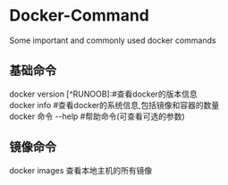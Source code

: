 # Docker-Command  
Some important and commonly used docker commands  

## 基础命令  
docker version         [^RUNOOB]:#查看docker的版本信息  
docker info             #查看docker的系统信息,包括镜像和容器的数量  
docker 命令 --help       #帮助命令(可查看可选的参数)  


## 镜像命令
docker images 查看本地主机的所有镜像

